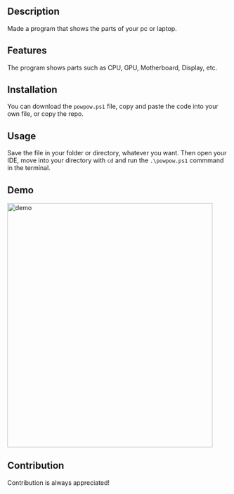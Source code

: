 ## Description
Made a program that shows the parts of your pc or laptop.

## Features
The program shows parts such as CPU, GPU, Motherboard, Display, etc.

## Installation
You can download the `powpow.ps1` file, copy and paste the code into your own file, or copy the repo.

## Usage
Save the file in your folder or directory, whatever you want. Then open your IDE, move into your directory with `cd` and run the `.\powpow.ps1` commmand in the terminal.

## Demo
<img width="467" height="556" alt="demo" src="https://github.com/user-attachments/assets/44d08f5e-c550-40de-91e3-2f68ee27b37b" />

## Contribution
Contribution is always appreciated!
